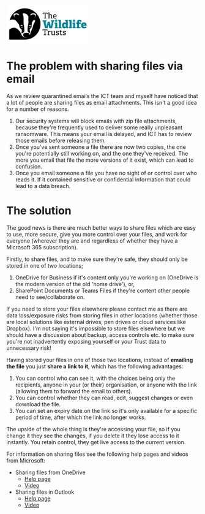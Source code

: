 <img src="/Levels/twt-logo.png" height="100">

# The problem with sharing files via email
As we review quarantined emails the ICT team and myself have noticed that a lot of people are sharing files as email attachments. This isn't a good idea for a number of reasons.  

1. Our security systems will block emails with zip file attachments, because they're frequently used to deliver some really unpleasant ransomware.  This means your email is delayed, and ICT has to review those emails before releasing them.
2. Once you've sent someone a file there are now two copies, the one you're potentially still working on, and the one they've received.  The more you email that file the more versions of it exist, which can lead to confusion.
3. Once you email someone a file you have no sight of or control over who reads it.  If it contained sensitive or confidential information that could lead to a data breach.

# The solution
The good news is there are much better ways to share files which are easy to use, more secure, give you more control over your files, and work for everyone (wherever they are and regardless of whether they have a Microsoft 365 subscription).
 
Firstly, to share files, and to make sure they're safe, they should only be stored in one of two locations;

1. OneDrive for Business if it's content only you're working on (OneDrive is the modern version of the old 'home drive'), or,
2. SharePoint Documents or Teams Files if they're content other people need to see/collaborate on.

If you need to store your files elsewhere please contact me as there are data loss/exposure risks from storing files in other locations (whether those are local solutions like external drives, pen drives or cloud services like Dropbox).  I'm not saying it's impossible to store files elsewhere but we should have a discussion about backup, access controls etc. to make sure you're not inadvertently exposing yourself or your Trust data to unnecessary risk!

Having stored your files in one of those two locations, instead of **emailing the file** you just **share a link to it**, which has the following advantages:

1. You can control who can see it, with the choices being only the recipients, anyone in your (or their) organisation, or anyone with the link (allowing them to forward the email to others).
2. You can control whether they can read, edit, suggest changes or even download the file.
3. You can set an expiry date on the link so it's only available for a specific period of time, after which the link no longer works.

The upside of the whole thing is they're accessing your file, so if you change it they see the changes, if you delete it they lose access to it instantly.  You retain control, they get live access to the current version.
 
For information on sharing files see the following help pages and videos from Microsoft:

- Sharing files from OneDrive 
	- [Help page](https://support.microsoft.com/en-gb/office/share-onedrive-files-and-folders-9fcc2f7d-de0c-4cec-93b0-a82024800c07)
	- [Video](https://support.microsoft.com/en-gb/office/share-files-and-folders-with-microsoft-365-business-72f26d6c-bf9e-432c-8b96-e3c2437f5b65)
- Sharing files in Outlook
	- [Help page](https://support.microsoft.com/en-gb/office/attach-files-or-insert-pictures-in-outlook-email-messages-bdfafef5-792a-42b1-9a7b-84512d7de7fc)
	- [Video](https://support.microsoft.com/en-gb/office/send-and-receive-attachments-d32cd5ad-c7c5-49df-814d-4c17a5d3beb0)